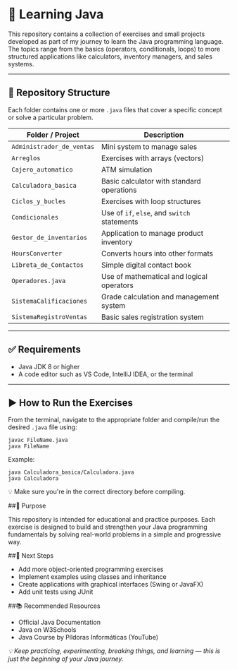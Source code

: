 # 🧠 Learning Java

This repository contains a collection of exercises and small projects developed as part of my journey to learn the Java programming language. The topics range from the basics (operators, conditionals, loops) to more structured applications like calculators, inventory managers, and sales systems.

---

## 📁 Repository Structure

Each folder contains one or more `.java` files that cover a specific concept or solve a particular problem.

| Folder / Project            | Description                                         |
|----------------------------|-----------------------------------------------------|
| `Administrador_de_ventas`  | Mini system to manage sales                         |
| `Arreglos`                 | Exercises with arrays (vectors)                     |
| `Cajero_automatico`        | ATM simulation                                      |
| `Calculadora_basica`       | Basic calculator with standard operations           |
| `Ciclos_y_bucles`          | Exercises with loop structures                      |
| `Condicionales`            | Use of `if`, `else`, and `switch` statements        |
| `Gestor_de_inventarios`    | Application to manage product inventory             |
| `HoursConverter`           | Converts hours into other formats                   |
| `Libreta_de_Contactos`     | Simple digital contact book                         |
| `Operadores.java`          | Use of mathematical and logical operators           |
| `SistemaCalificaciones`    | Grade calculation and management system             |
| `SistemaRegistroVentas`    | Basic sales registration system                     |

---

## ✅ Requirements

- Java JDK 8 or higher  
- A code editor such as VS Code, IntelliJ IDEA, or the terminal

---

## ▶️ How to Run the Exercises

From the terminal, navigate to the appropriate folder and compile/run the desired `.java` file using:

```
javac FileName.java
java FileName
```
Example:

```
java Calculadora_basica/Calculadora.java
java Calculadora
```
💡 Make sure you're in the correct directory before compiling.

##🎯 Purpose

This repository is intended for educational and practice purposes. Each exercise is designed to build and strengthen your Java programming fundamentals by solving real-world problems in a simple and progressive way.

##📌 Next Steps

- Add more object-oriented programming exercises
- Implement examples using classes and inheritance
- Create applications with graphical interfaces (Swing or JavaFX)
- Add unit tests using JUnit

##📚 Recommended Resources

- Official Java Documentation
- Java on W3Schools
- Java Course by Píldoras Informáticas (YouTube)

*💡 Keep practicing, experimenting, breaking things, and learning — this is just the beginning of your Java journey.*
